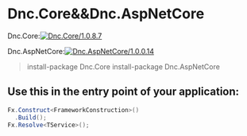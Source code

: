 ﻿Dnc.Core&&Dnc.AspNetCore
===

Dnc.Core:[![Dnc.Core/1.0.8.7](https://img.shields.io/badge/nuget-1.0.8.7-blue.svg)](https://www.nuget.org/packages/Dnc.Core/1.0.8.7)

Dnc.AspNetCore:[![Dnc.AspNetCore/1.0.0.14](https://img.shields.io/badge/nuget-1.0.0.14-blue.svg)](https://www.nuget.org/packages/Dnc.AspNetCore/1.0.0.14)

> install-package Dnc.Core
> install-package Dnc.AspNetCore

## Use this in the entry point of your application: 

```c#
Fx.Construct<FrameworkConstruction>()
  .Build();
Fx.Resolve<TService>();
```


